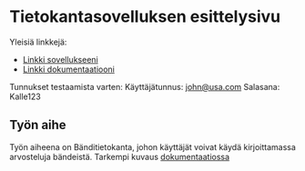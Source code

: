 # Tietokantasovelluksen esittelysivu

Yleisiä linkkejä:

* [Linkki sovellukseeni](https://sarankij.users.cs.helsinki.fi/tsoha/)
* [Linkki dokumentaatiooni](https://github.com/juusohelsinki/Tsoha-Bootstrap/tree/master/doc/dokumentaatio.pdf)

Tunnukset testaamista varten:
Käyttäjätunnus: john@usa.com
Salasana: Kalle123

## Työn aihe

Työn aiheena on Bänditietokanta, johon käyttäjät voivat käydä kirjoittamassa arvosteluja bändeistä. Tarkempi kuvaus  [dokumentaatiossa](https://github.com/juusohelsinki/Tsoha-Bootstrap/tree/master/doc/dokumentaatio.pdf)
